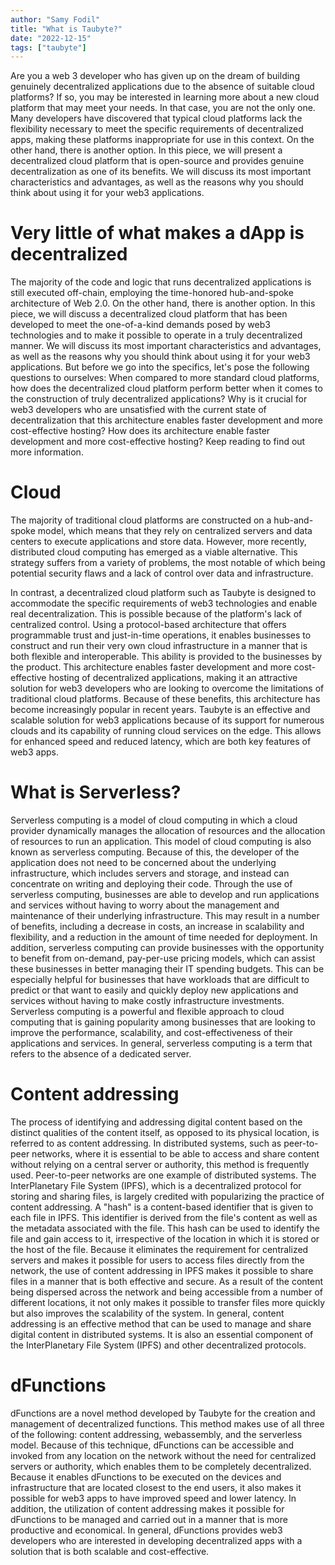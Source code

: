 ```yaml
---
author: "Samy Fodil"
title: "What is Taubyte?"
date: "2022-12-15"
tags: ["taubyte"]
---
```


Are you a web 3 developer who has given up on the dream of building genuinely decentralized applications due to the absence of suitable cloud platforms? If so, you may be interested in learning more about a new cloud platform that may meet your needs. In that case, you are not the only one. Many developers have discovered that typical cloud platforms lack the flexibility necessary to meet the specific requirements of decentralized apps, making these platforms inappropriate for use in this context. On the other hand, there is another option. In this piece, we will present a decentralized cloud platform that is open-source and provides genuine decentralization as one of its benefits. We will discuss its most important characteristics and advantages, as well as the reasons why you should think about using it for your web3 applications.


# Very little of what makes a dApp is decentralized
The majority of the code and logic that runs decentralized applications is still executed off-chain, employing the time-honored hub-and-spoke architecture of Web 2.0. On the other hand, there is another option. In this piece, we will discuss a decentralized cloud platform that has been developed to meet the one-of-a-kind demands posed by web3 technologies and to make it possible to operate in a truly decentralized manner. We will discuss its most important characteristics and advantages, as well as the reasons why you should think about using it for your web3 applications.
But before we go into the specifics, let's pose the following questions to ourselves: When compared to more standard cloud platforms, how does the decentralized cloud platform perform better when it comes to the construction of truly decentralized applications? Why is it crucial for web3 developers who are unsatisfied with the current state of decentralization that this architecture enables faster development and more cost-effective hosting? How does its architecture enable faster development and more cost-effective hosting? Keep reading to find out more information.

# Cloud
The majority of traditional cloud platforms are constructed on a hub-and-spoke model, which means that they rely on centralized servers and data centers to execute applications and store data. However, more recently, distributed cloud computing has emerged as a viable alternative. This strategy suffers from a variety of problems, the most notable of which being potential security flaws and a lack of control over data and infrastructure.

In contrast, a decentralized cloud platform such as Taubyte is designed to accommodate the specific requirements of web3 technologies and enable real decentralization. This is possible because of the platform's lack of centralized control. Using a protocol-based architecture that offers programmable trust and just-in-time operations, it enables businesses to construct and run their very own cloud infrastructure in a manner that is both flexible and interoperable. This ability is provided to the businesses by the product.
This architecture enables faster development and more cost-effective hosting of decentralized applications, making it an attractive solution for web3 developers who are looking to overcome the limitations of traditional cloud platforms. Because of these benefits, this architecture has become increasingly popular in recent years. Taubyte is an effective and scalable solution for web3 applications because of its support for numerous clouds and its capability of running cloud services on the edge. This allows for enhanced speed and reduced latency, which are both key features of web3 apps.

# What is Serverless?
Serverless computing is a model of cloud computing in which a cloud provider dynamically manages the allocation of resources and the allocation of resources to run an application. This model of cloud computing is also known as serverless computing. Because of this, the developer of the application does not need to be concerned about the underlying infrastructure, which includes servers and storage, and instead can concentrate on writing and deploying their code.
Through the use of serverless computing, businesses are able to develop and run applications and services without having to worry about the management and maintenance of their underlying infrastructure. This may result in a number of benefits, including a decrease in costs, an increase in scalability and flexibility, and a reduction in the amount of time needed for deployment.
In addition, serverless computing can provide businesses with the opportunity to benefit from on-demand, pay-per-use pricing models, which can assist these businesses in better managing their IT spending budgets. This can be especially helpful for businesses that have workloads that are difficult to predict or that want to easily and quickly deploy new applications and services without having to make costly infrastructure investments.
Serverless computing is a powerful and flexible approach to cloud computing that is gaining popularity among businesses that are looking to improve the performance, scalability, and cost-effectiveness of their applications and services. In general, serverless computing is a term that refers to the absence of a dedicated server.

# Content addressing
The process of identifying and addressing digital content based on the distinct qualities of the content itself, as opposed to its physical location, is referred to as content addressing. In distributed systems, such as peer-to-peer networks, where it is essential to be able to access and share content without relying on a central server or authority, this method is frequently used. Peer-to-peer networks are one example of distributed systems.
The InterPlanetary File System (IPFS), which is a decentralized protocol for storing and sharing files, is largely credited with popularizing the practice of content addressing. A "hash" is a content-based identifier that is given to each file in IPFS. This identifier is derived from the file's content as well as the metadata associated with the file. This hash can be used to identify the file and gain access to it, irrespective of the location in which it is stored or the host of the file.
Because it eliminates the requirement for centralized servers and makes it possible for users to access files directly from the network, the use of content addressing in IPFS makes it possible to share files in a manner that is both effective and secure. As a result of the content being dispersed across the network and being accessible from a number of different locations, it not only makes it possible to transfer files more quickly but also improves the scalability of the system.
In general, content addressing is an effective method that can be used to manage and share digital content in distributed systems. It is also an essential component of the InterPlanetary File System (IPFS) and other decentralized protocols.

# dFunctions
dFunctions are a novel method developed by Taubyte for the creation and management of decentralized functions. This method makes use of all three of the following: content addressing, webassembly, and the serverless model. Because of this technique, dFunctions can be accessible and invoked from any location on the network without the need for centralized servers or authority, which enables them to be completely decentralized. Because it enables dFunctions to be executed on the devices and infrastructure that are located closest to the end users, it also makes it possible for web3 apps to have improved speed and lower latency. In addition, the utilization of content addressing makes it possible for dFunctions to be managed and carried out in a manner that is more productive and economical. In general, dFunctions provides web3 developers who are interested in developing decentralized apps with a solution that is both scalable and cost-effective.




